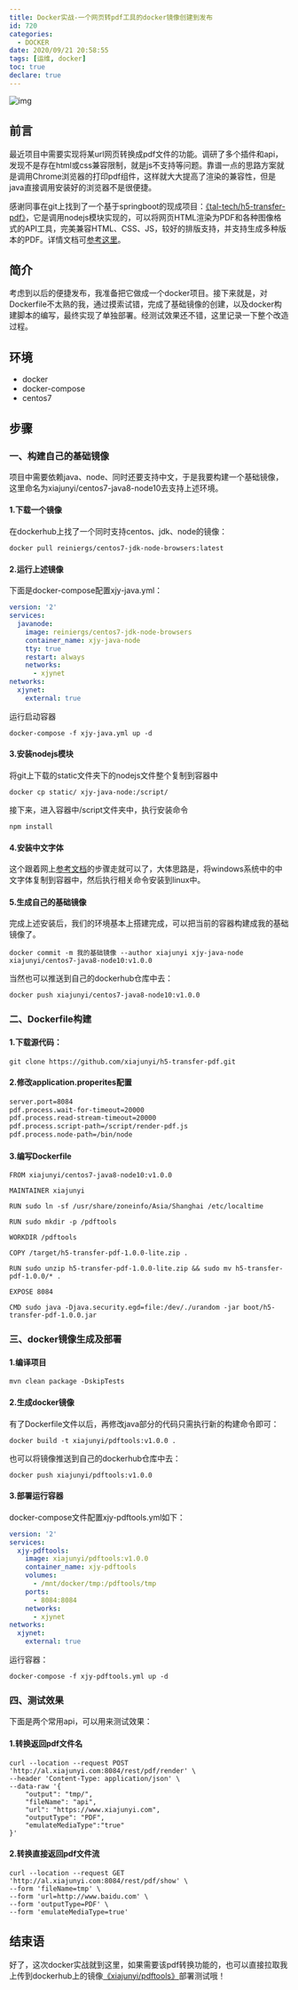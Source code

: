 ```yaml
---
title: Docker实战-一个网页转pdf工具的docker镜像创建到发布
id: 720
categories:
  - DOCKER
date: 2020/09/21 20:58:55        
tags: [运维, docker]
toc: true
declare: true
---
```


![img](/img/xjy/p72000.png)<br/>

## 前言
最近项目中需要实现将某url网页转换成pdf文件的功能。调研了多个插件和api，发现不是存在html或css兼容限制，就是js不支持等问题。靠谱一点的思路方案就是调用Chrome浏览器的打印pdf组件，这样就大大提高了渲染的兼容性，但是java直接调用安装好的浏览器不是很便捷。

感谢同事在git上找到了一个基于springboot的现成项目：[《tal-tech/h5-transfer-pdf》](https://github.com/tal-tech/h5-transfer-pdf)，它是调用nodejs模块实现的，可以将网页HTML渲染为PDF和各种图像格式的API工具，完美兼容HTML、CSS、JS，较好的排版支持，并支持生成多种版本的PDF。详情文档可[参考这里](https://www.yuque.com/books/share/12029038-5b2d-47d4-8077-91d59d379ad0?#%20%E3%80%8AH5TransferPDF%E6%96%87%E6%A1%A3%E3%80%8B)。<!--more-->

## 简介
考虑到以后的便捷发布，我准备把它做成一个docker项目。接下来就是，对Dockerfile不太熟的我，通过摸索试错，完成了基础镜像的创建，以及docker构建脚本的编写，最终实现了单独部署。经测试效果还不错，这里记录一下整个改造过程。

## 环境
+ docker
+ docker-compose
+ centos7


## 步骤
### 一、构建自己的基础镜像 
项目中需要依赖java、node、同时还要支持中文，于是我要构建一个基础镜像，这里命名为xiajunyi/centos7-java8-node10去支持上述环境。

#### 1.下载一个镜像
在dockerhub上找了一个同时支持centos、jdk、node的镜像：
``` shell
docker pull reiniergs/centos7-jdk-node-browsers:latest
```

#### 2.运行上述镜像
下面是docker-compose配置xjy-java.yml：
``` yml
version: '2'
services:
  javanode:
    image: reiniergs/centos7-jdk-node-browsers
    container_name: xjy-java-node
    tty: true
    restart: always
    networks:
      - xjynet
networks:
  xjynet:
    external: true
```
运行启动容器
``` shell
docker-compose -f xjy-java.yml up -d 
```

#### 3.安装nodejs模块
将git上下载的static文件夹下的nodejs文件整个复制到容器中
``` shell
docker cp static/ xjy-java-node:/script/
```
接下来，进入容器中/script文件夹中，执行安装命令
``` shell
npm install
```

#### 4.安装中文字体
这个跟着网上[参考文档](https://www.ilanni.com/?p=11746)的步骤走就可以了，大体思路是，将windows系统中的中文字体复制到容器中，然后执行相关命令安装到linux中。

#### 5.生成自己的基础镜像
完成上述安装后，我们的环境基本上搭建完成，可以把当前的容器构建成我的基础镜像了。
``` shell
docker commit -m 我的基础镜像 --author xiajunyi xjy-java-node xiajunyi/centos7-java8-node10:v1.0.0
```
当然也可以推送到自己的dockerhub仓库中去：
``` shell
docker push xiajunyi/centos7-java8-node10:v1.0.0
```

### 二、Dockerfile构建

#### 1.下载源代码：
``` shell
git clone https://github.com/xiajunyi/h5-transfer-pdf.git
```

#### 2.修改application.properites配置
``` xml
server.port=8084
pdf.process.wait-for-timeout=20000
pdf.process.read-stream-timeout=20000
pdf.process.script-path=/script/render-pdf.js
pdf.process.node-path=/bin/node
```

#### 3.编写Dockerfile
``` shell
FROM xiajunyi/centos7-java8-node10:v1.0.0

MAINTAINER xiajunyi

RUN sudo ln -sf /usr/share/zoneinfo/Asia/Shanghai /etc/localtime

RUN sudo mkdir -p /pdftools

WORKDIR /pdftools

COPY /target/h5-transfer-pdf-1.0.0-lite.zip .

RUN sudo unzip h5-transfer-pdf-1.0.0-lite.zip && sudo mv h5-transfer-pdf-1.0.0/* . 

EXPOSE 8084

CMD sudo java -Djava.security.egd=file:/dev/./urandom -jar boot/h5-transfer-pdf-1.0.0.jar
```

### 三、docker镜像生成及部署
#### 1.编译项目
``` shell
mvn clean package -DskipTests
```

#### 2.生成docker镜像
有了Dockerfile文件以后，再修改java部分的代码只需执行新的构建命令即可：
``` shell
docker build -t xiajunyi/pdftools:v1.0.0 .
```
也可以将镜像推送到自己的dockerhub仓库中去：
``` shell
docker push xiajunyi/pdftools:v1.0.0
```

#### 3.部署运行容器
docker-compose文件配置xjy-pdftools.yml如下：
``` yml
version: '2'
services:
  xjy-pdftools:
    image: xiajunyi/pdftools:v1.0.0
    container_name: xjy-pdftools
    volumes:
      - /mnt/docker/tmp:/pdftools/tmp
    ports:
      - 8084:8084
    networks:
      - xjynet
networks:
  xjynet:
    external: true
```
运行容器：
``` shell
docker-compose -f xjy-pdftools.yml up -d
```

### 四、测试效果
下面是两个常用api，可以用来测试效果：
#### 1.转换返回pdf文件名
``` text
curl --location --request POST 'http://al.xiajunyi.com:8084/rest/pdf/render' \
--header 'Content-Type: application/json' \
--data-raw '{
    "output": "tmp/",
    "fileName": "api",
    "url": "https://www.xiajunyi.com",
    "outputType": "PDF",
    "emulateMediaType":"true"
}'
```


#### 2.转换直接返回pdf文件流
``` text
curl --location --request GET 'http://al.xiajunyi.com:8084/rest/pdf/show' \
--form 'fileName=tmp' \
--form 'url=http://www.baidu.com' \
--form 'outputType=PDF' \
--form 'emulateMediaType=true'
```

## 结束语
好了，这次docker实战就到这里，如果需要该pdf转换功能的，也可以直接拉取我上传到dockerhub上的镜像[《xiajunyi/pdftools》](https://hub.docker.com/repository/docker/xiajunyi/pdftools)部署测试哦！

